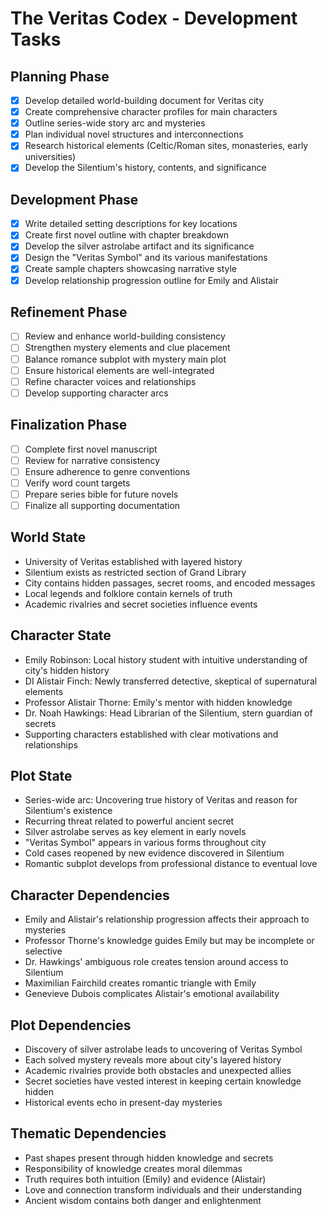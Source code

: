 # The Veritas Codex - Development Tasks
## Planning Phase
- [x] Develop detailed world-building document for Veritas city
- [x] Create comprehensive character profiles for main characters
- [x] Outline series-wide story arc and mysteries
- [x] Plan individual novel structures and interconnections
- [x] Research historical elements (Celtic/Roman sites, monasteries, early universities)
- [x] Develop the Silentium's history, contents, and significance
## Development Phase
- [x] Write detailed setting descriptions for key locations
- [x] Create first novel outline with chapter breakdown
- [x] Develop the silver astrolabe artifact and its significance
- [x] Design the "Veritas Symbol" and its various manifestations
- [x] Create sample chapters showcasing narrative style
- [x] Develop relationship progression outline for Emily and Alistair
## Refinement Phase
- [ ] Review and enhance world-building consistency
- [ ] Strengthen mystery elements and clue placement
- [ ] Balance romance subplot with mystery main plot
- [ ] Ensure historical elements are well-integrated
- [ ] Refine character voices and relationships
- [ ] Develop supporting character arcs
## Finalization Phase
- [ ] Complete first novel manuscript
- [ ] Review for narrative consistency
- [ ] Ensure adherence to genre conventions
- [ ] Verify word count targets
- [ ] Prepare series bible for future novels
- [ ] Finalize all supporting documentation
## World State
- University of Veritas established with layered history
- Silentium exists as restricted section of Grand Library
- City contains hidden passages, secret rooms, and encoded messages
- Local legends and folklore contain kernels of truth
- Academic rivalries and secret societies influence events
## Character State
- Emily Robinson: Local history student with intuitive understanding of city's hidden history
- DI Alistair Finch: Newly transferred detective, skeptical of supernatural elements
- Professor Alistair Thorne: Emily's mentor with hidden knowledge
- Dr. Noah Hawkings: Head Librarian of the Silentium, stern guardian of secrets
- Supporting characters established with clear motivations and relationships
## Plot State
- Series-wide arc: Uncovering true history of Veritas and reason for Silentium's existence
- Recurring threat related to powerful ancient secret
- Silver astrolabe serves as key element in early novels
- "Veritas Symbol" appears in various forms throughout city
- Cold cases reopened by new evidence discovered in Silentium
- Romantic subplot develops from professional distance to eventual love
## Character Dependencies
- Emily and Alistair's relationship progression affects their approach to mysteries
- Professor Thorne's knowledge guides Emily but may be incomplete or selective
- Dr. Hawkings' ambiguous role creates tension around access to Silentium
- Maximilian Fairchild creates romantic triangle with Emily
- Genevieve Dubois complicates Alistair's emotional availability
## Plot Dependencies
- Discovery of silver astrolabe leads to uncovering of Veritas Symbol
- Each solved mystery reveals more about city's layered history
- Academic rivalries provide both obstacles and unexpected allies
- Secret societies have vested interest in keeping certain knowledge hidden
- Historical events echo in present-day mysteries
## Thematic Dependencies
- Past shapes present through hidden knowledge and secrets
- Responsibility of knowledge creates moral dilemmas
- Truth requires both intuition (Emily) and evidence (Alistair)
- Love and connection transform individuals and their understanding
- Ancient wisdom contains both danger and enlightenment
